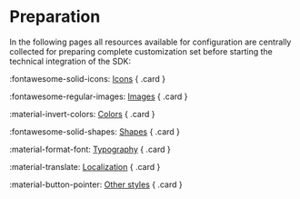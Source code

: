 # Preparation

In the following pages all resources available for configuration are centrally collected for preparing complete customization set before starting the technical integration of the SDK:

<div class="grid cards" markdown>

:fontawesome-solid-icons: [Icons](icons.md)
{ .card }

:fontawesome-regular-images: [Images](images.md)
{ .card }

:material-invert-colors: [Colors](colors.md)
{ .card }

:fontawesome-solid-shapes: [Shapes](shapes.md)
{ .card }

:material-format-font: [Typography](typography.md)
{ .card }

:material-translate: [Localization](localization.md)
{ .card }

:material-button-pointer: [Other styles](other.md)
{ .card }

</div>